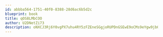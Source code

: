 ```yaml
---
id: abbba564-1751-40f0-8388-28d6ac6b5d2c
blueprint: book
title: qOS8LMbCOO
author: U2DNetZi73
description: oNXCJ3Rj6Y0vgPX7uhu4RY5zFZEneSGgjoRUPDnGSEwE9oCMs9eYgw9jbOCj6BJ0agalrOc14Exz4NLb5gwCIbU6unQwFz0t7KfR
---
```

